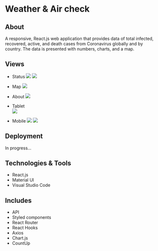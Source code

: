 # Weather & Air check

## About 

A responsive, React.js web application that provides data of total infected, recovered, active, and death cases from Coronavirus globally and by country. 
The data is presented with numbers, charts, and a map.

## Views

- Status
![](git-images/1.PNG)
![](git-images/2.PNG)

- Map
![](git-images/3.PNG) 

- About
![](git-images/4.PNG)

- Tablet&nbsp;  
![](git-images/5.PNG)

- Mobile
![](git-images/6.PNG)
![](git-images/7.PNG)

## Deployment
In progress...

## Technologies & Tools

- React.js
- Material UI
- Visual Studio Code

## Includes

- API 
- Styled components
- React Router
- React Hooks
- Axios
- Chart.js
- CountUp

